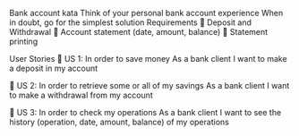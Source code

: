 Bank account kata Think of your personal bank account experience When in doubt,
go for the simplest solution Requirements
 Deposit and Withdrawal
 Account statement (date, amount, balance)
 Statement printing
 
User Stories
 US 1:
In order to save money
As a bank client
I want to make a deposit in my account
 
 US 2:
In order to retrieve some or all of my savings
As a bank client
I want to make a withdrawal from my account
 
 US 3:
In order to check my operations
As a bank client
I want to see the history (operation, date, amount, balance) of my
operations
